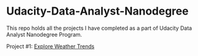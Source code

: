# Udacity-Data-Analyst-Nanodegree
This repo holds all the projects I have completed as a part of Udacity Data Analyst Nanodegree Program.

Project #1: [Explore Weather Trends](https://github.com/ade-eba/Udacity-Data-Analyst-Nanodegree/blob/main/UDAND_Explore%20Weather%20Trends%20.ipynb)
